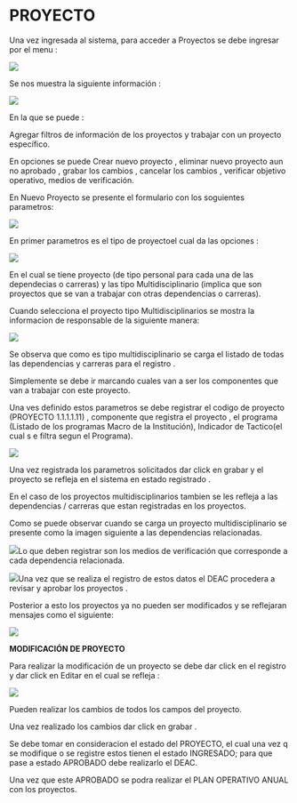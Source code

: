 # PROYECTO

Una vez ingresada al sistema, para acceder a Proyectos se debe ingresar por el menu :

![](.gitbook/assets/proyectos1.jpg)

Se nos muestra la siguiente información :

![](.gitbook/assets/proyectos2.jpg)

En la que se puede :

Agregar filtros de información de los proyectos y trabajar con un proyecto específico.

En opciones se puede Crear nuevo proyecto , eliminar nuevo proyecto aun no aprobado , grabar los cambios , cancelar los cambios , verificar objetivo operativo, medios de verificación.

En Nuevo Proyecto se presente el formulario con los soguientes parametros:

![](.gitbook/assets/proyetos3.jpg)

En primer parametros es el tipo de proyectoel cual da las opciones :

![](.gitbook/assets/prpyectos5.jpg)

En el cual se tiene proyecto (de tipo personal para cada una de las dependecias o carreras) y las tipo Multidisciplinario (implica que son proyectos que se van a trabajar con otras dependencias o carreras).

Cuando selecciona el proyecto tipo Multidisciplinarios se mostra la informacion de responsable de la siguiente manera:

![](.gitbook/assets/proyectos6.jpg)

Se observa que como es tipo multidisciplinario se carga el listado de todas las dependencias y carreras para el registro .

Simplemente se debe ir marcando cuales van a ser los componentes que van a trabajar con este proyecto.

Una ves definido estos parametros se debe registrar el codigo de proyecto (PROYECTO 1.1.1.1.11) , componente que registra el proyecto , el programa (Listado de los programas Macro de la Institución), Indicador de Tactico(el cual s e filtra segun el Programa).

![](<.gitbook/assets/proyectos7 (1).jpg>)

Una vez registrada los parametros solicitados dar click en grabar y el proyecto se refleja en el sistema en estado registrado .

En el caso de los proyectos multidisciplinarios tambien se les refleja a las dependencias / carreras que estan registradas en los proyectos.

Como se puede observar cuando se carga un proyecto multidisciplinario se presente como la imagen siguiente a las dependencias relacionadas.

![](.gitbook/assets/proyectos8.jpg)Lo que deben registrar son los medios de verificación que corresponde a cada dependencia relacionada.

![](.gitbook/assets/proyectos11.jpg)Una vez que se realiza el registro de estos datos el DEAC procedera a revisar y aprobar los proyectos .

Posterior a esto los proyectos ya no pueden ser modificados y se reflejaran mensajes como el siguiente:

![](.gitbook/assets/proyectos10.jpg)

**MODIFICACIÓN DE PROYECTO**

Para realizar la modificación de un proyecto se debe dar click en el registro y dar click en Editar en el cual se refleja :

![](.gitbook/assets/proyectos7.jpg)

Pueden realizar los cambios de todos los campos del proyecto.

Una vez realizado los cambios dar click en grabar .

Se debe tomar en consideracion el estado del PROYECTO, el cual una vez q se modifique o se registre estos tienen el estado INGRESADO; para que pase a estado APROBADO debe realizarlo el DEAC.

Una vez que este APROBADO se podra realizar el PLAN OPERATIVO ANUAL con los proyectos.
